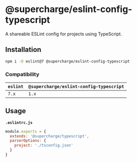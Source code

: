 # @supercharge/eslint-config-typescript
A shareable ESLint config for projects using TypeScript.


## Installation

```bash
npm i -D eslint@7 @supercharge/eslint-config-typescript
```


### Compatibility
| `eslint` | `@supercharge/eslint-config-typescript` |
| -------- | --------------------------------------- |
| `7.x`    | `1.x`                                   |


## Usage

**`.eslintrc.js`**

```js
module.exports = {
  extends: '@supercharge/typescript',
  parserOptions: {
    project: './tsconfig.json'
  }
}
```
